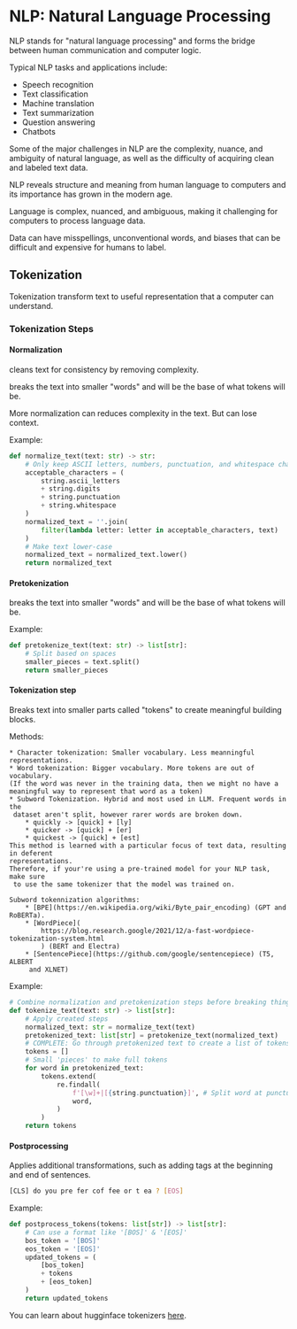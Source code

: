 # NLP: Natural Language Processing

NLP stands for "natural language processing" and forms the bridge between human
 communication and computer logic.

Typical NLP tasks and applications include:

* Speech recognition
* Text classification
* Machine translation
* Text summarization
* Question answering
* Chatbots

Some of the major challenges in NLP are the complexity, nuance, and ambiguity of
 natural language, as well as the difficulty of acquiring clean and labeled text
  data.

NLP reveals structure and meaning from human language to computers and its
importance has grown in the modern age.

Language is complex, nuanced, and ambiguous, making it challenging for computers
 to process language data.

Data can have misspellings, unconventional words, and biases that can be difficult
 and expensive for humans to label.

## Tokenization

Tokenization transform text to useful representation that a computer can understand.

### Tokenization Steps

#### Normalization

cleans text for consistency by removing complexity.

breaks the text into smaller "words" and will be the base of what tokens will be.

More normalization can reduces complexity in the text. But can lose context.

Example:

```python
def normalize_text(text: str) -> str:
    # Only keep ASCII letters, numbers, punctuation, and whitespace characters
    acceptable_characters = (
        string.ascii_letters
        + string.digits
        + string.punctuation
        + string.whitespace
    )
    normalized_text = ''.join(
        filter(lambda letter: letter in acceptable_characters, text)
    )
    # Make text lower-case
    normalized_text = normalized_text.lower()
    return normalized_text
```

#### Pretokenization

breaks the text into smaller "words" and will be the base of what tokens will be.

Example:

```python
def pretokenize_text(text: str) -> list[str]:
    # Split based on spaces
    smaller_pieces = text.split()
    return smaller_pieces
```

#### Tokenization step

Breaks text into smaller parts called "tokens" to create meaningful building blocks.

Methods:

    * Character tokenization: Smaller vocabulary. Less meanningful representations.
    * Word tokenization: Bigger vocabulary. More tokens are out of vocabulary.
    (If the word was never in the training data, then we might no have a
    meaningful way to represent that word as a token)
    * Subword Tokenization. Hybrid and most used in LLM. Frequent words in the
     dataset aren't split, however rarer words are broken down.
        * quickly -> [quick] + [ly]
        * quicker -> [quick] + [er]
        * quickest -> [quick] + [est]
    This method is learned with a particular focus of text data, resulting in deferent
    representations.
    Therefore, if your're using a pre-trained model for your NLP task, make sure
     to use the same tokenizer that the model was trained on.

    Subword tokennization algorithms:
        * [BPE](https://en.wikipedia.org/wiki/Byte_pair_encoding) (GPT and RoBERTa).
        * [WordPiece](
            https://blog.research.google/2021/12/a-fast-wordpiece-tokenization-system.html
            ) (BERT and Electra)
        * [SentencePiece](https://github.com/google/sentencepiece) (T5, ALBERT
         and XLNET)

Example:

```python
# Combine normalization and pretokenization steps before breaking things further
def tokenize_text(text: str) -> list[str]:
    # Apply created steps
    normalized_text: str = normalize_text(text)
    pretokenized_text: list[str] = pretokenize_text(normalized_text)
    # COMPLETE: Go through pretokenized text to create a list of tokens
    tokens = []
    # Small 'pieces' to make full tokens
    for word in pretokenized_text:
        tokens.extend(
            re.findall(
                f'[\w]+|[{string.punctuation}]', # Split word at punctuations
                word,
            )
        )
    return tokens
```

#### Postprocessing

Applies additional transformations, such as adding tags at the beginning and end
 of sentences.

 ```bash
 [CLS] do you pre fer cof fee or t ea ? [EOS]
```

Example:

```python
def postprocess_tokens(tokens: list[str]) -> list[str]:
    # Can use a format like '[BOS]' & '[EOS]'
    bos_token = '[BOS]'
    eos_token = '[EOS]'
    updated_tokens = (
        [bos_token]
        + tokens
        + [eos_token]
    )
    return updated_tokens
```

You can learn about hugginface tokenizers [here](../tutorials/hugging-face-tokenizer.ipynb).
